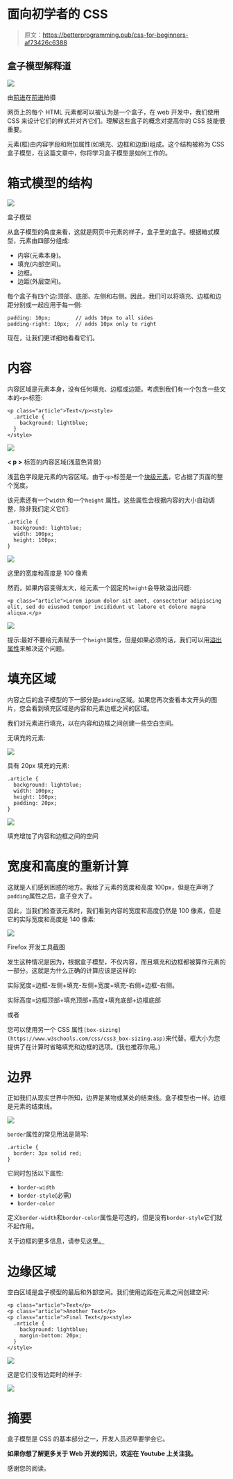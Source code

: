# 面向初学者的 CSS

> 原文：<https://betterprogramming.pub/css-for-beginners-af73426c6388>

## 盒子模型解释道

![](img/ac8f003602fcb52af02bfe10c3a22344.png)

由[前进](https://unsplash.com/@headwayio?utm_source=medium&utm_medium=referral)在[前进](https://unsplash.com?utm_source=medium&utm_medium=referral)拍摄

网页上的每个 HTML 元素都可以被认为是一个盒子，在 web 开发中，我们使用 CSS 来设计它们的样式并对齐它们。理解这些盒子的概念对提高你的 CSS 技能很重要。

元素(框)由内容字段和附加属性(如填充、边框和边距)组成。这个结构被称为 CSS 盒子模型，在这篇文章中，你将学习盒子模型是如何工作的。

# 箱式模型的结构

![](img/f6416e54e7275aa3ef2ea47642cafd44.png)

盒子模型

从盒子模型的角度来看，这就是网页中元素的样子，盒子里的盒子。根据箱式模型，元素由四部分组成:

*   内容(元素本身)。
*   填充(内部空间)。
*   边框。
*   边距(外层空间)。

每个盒子有四个边:顶部、底部、左侧和右侧。因此，我们可以将填充、边框和边距分别或一起应用于每一侧:

```
padding: 10px;        // adds 10px to all sides
padding-right: 10px;  // adds 10px only to right
```

现在，让我们更详细地看看它们。

# 内容

内容区域是元素本身，没有任何填充、边框或边距。考虑到我们有一个包含一些文本的`<p>`标签:

```
<p class="article">Text</p><style>
  .article {
    background: lightblue;
  }
</style>
```

![](img/b7498c1b3924636df860feb56d83ddc7.png)

**< p >** 标签的内容区域(浅蓝色背景)

浅蓝色字段是元素的内容区域。由于`<p>`标签是一个[块级元素](https://medium.com/better-programming/understanding-css-display-none-block-inline-and-inline-block-63f6510df93)，它占据了页面的整个宽度。

该元素还有一个`width` 和一个`height` 属性。这些属性会根据内容的大小自动调整，除非我们定义它们:

```
.article {
  background: lightblue;
  width: 100px;
  height: 100px;
}
```

![](img/b26829040857321b4cf676cfaedff4f0.png)

这里的宽度和高度是 100 像素

然而，如果内容变得太大，给元素一个固定的`height`会导致溢出问题:

```
<p class="article">Lorem ipsum dolor sit amet, consectetur adipiscing elit, sed do eiusmod tempor incididunt ut labore et dolore magna aliqua.</p>
```

![](img/1bf88f378fdf5f242aa561e3fbbf50b1.png)

提示:最好不要给元素赋予一个`height`属性，但是如果必须的话，我们可以用[溢出属性](https://medium.com/better-programming/a-guide-to-using-the-css-overflow-property-5fd5bbd038c9)来解决这个问题。

# 填充区域

内容之后的盒子模型的下一部分是`padding`区域。如果您再次查看本文开头的图片，您会看到填充区域是内容和元素边框之间的区域。

我们对元素进行填充，以在内容和边框之间创建一些空白空间。

无填充的元素:

![](img/0b351676adaf8577f8d4e4c9ac2b7afe.png)

具有 20px 填充的元素:

```
.article {
  background: lightblue;
  width: 100px;
  height: 100px;
  padding: 20px;  
}
```

![](img/590010a35c30f122075a9829b79e57aa.png)

填充增加了内容和边框之间的空间

# 宽度和高度的重新计算

这就是人们感到困惑的地方。我给了元素的宽度和高度 100px，但是在声明了`padding`属性之后，盒子变大了。

因此，当我们检查该元素时，我们看到内容的宽度和高度仍然是 100 像素，但是它的实际宽度和高度是 140 像素:

![](img/cd36b884aa6d1ec9363e0de36fe8ce1f.png)

Firefox 开发工具截图

发生这种情况是因为，根据盒子模型，不仅内容，而且填充和边框都被算作元素的一部分。这就是为什么正确的计算应该是这样的:

实际宽度=边框-左侧+填充-左侧+宽度+填充-右侧+边框-右侧。

实际高度=边框顶部+填充顶部+高度+填充底部+边框底部

或者

您可以使用另一个 CSS 属性`[box-sizing](https://www.w3schools.com/css/css3_box-sizing.asp)`来代替。框大小为您提供了在计算时省略填充和边框的选项。(我也推荐你用。)

# 边界

正如我们从现实世界中所知，边界是某物或某处的结束线。盒子模型也一样。边框是元素的结束线。

![](img/bafabd3d1365d8ef020765161175765f.png)

`border`属性的常见用法是简写:

```
.article {
  border: 3px solid red;  
}
```

它同时包括以下属性:

*   `border-width`
*   `border-style`(必需)
*   `border-color`

定义`border-width`和`border-color`属性是可选的，但是没有`border-style`它们就不起作用。

关于边框的更多信息，请参见这里[。](https://www.w3schools.com/css/css_border.asp)

# 边缘区域

空白区域是盒子模型的最后和外部空间。我们使用边距在元素之间创建空间:

```
<p class="article">Text</p>
<p class="article">Another Text</p>
<p class="article">Final Text</p><style>
  .article {
    background: lightblue;
    margin-bottom: 20px;
  }
</style>
```

![](img/2ecf7a38e2f3cc815ff7692a36d3c690.png)

这是它们没有边距时的样子:

![](img/d06badd207e1f067a05d0be654188bf0.png)

# 摘要

盒子模型是 CSS 的基本部分之一，开发人员迟早要学会它。

**如果你想了解更多关于 Web 开发的知识，欢迎在 Youtube 上关注我。**

感谢您的阅读。
